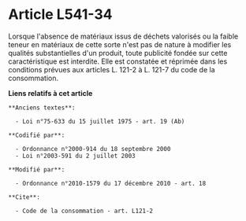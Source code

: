 # Article L541-34

Lorsque l'absence de matériaux issus de déchets valorisés ou la faible teneur en matériaux de cette sorte n'est pas de nature
à modifier les qualités substantielles d'un produit, toute publicité fondée sur cette caractéristique est interdite. Elle est
constatée et réprimée dans les conditions prévues aux articles L. 121-2 à L. 121-7 du code de la consommation.

**Liens relatifs à cet article**

	**Anciens textes**:

	  - Loi n°75-633 du 15 juillet 1975 - art. 19 (Ab)

	**Codifié par**:

	  - Ordonnance n°2000-914 du 18 septembre 2000
	  - Loi n°2003-591 du 2 juillet 2003

	**Modifié par**:

	  - Ordonnance n°2010-1579 du 17 décembre 2010 - art. 18

	**Cite**:

	  - Code de la consommation - art. L121-2
